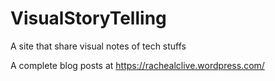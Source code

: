 # VisualStoryTelling
A site that share visual notes of tech stuffs

A complete blog posts at https://rachealclive.wordpress.com/

